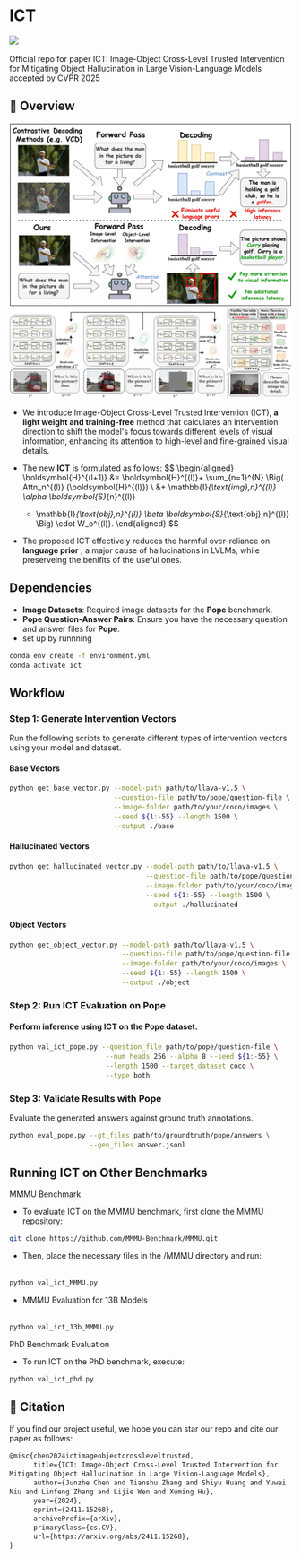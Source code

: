 # ICT 
<a href="https://arxiv.org/abs/2411.15268" alt="arXiv">
    <img src="https://img.shields.io/badge/arXiv-2411.15268-b31b1b.svg?style=flat" /></a>
    
Official repo for paper ICT: Image-Object Cross-Level Trusted Intervention for Mitigating Object Hallucination in Large Vision-Language Models accepted by CVPR 2025

## 🎯 Overview
![ICT_overview](figs/overview.jpg)
![ICT_pipeline](figs/pipeline.jpg)
- We introduce Image-Object Cross-Level Trusted Intervention (ICT), **a light weight and training-free** method that calculates an intervention direction to shift the model's focus towards different levels of visual information, enhancing its attention to high-level and fine-grained visual details.
- The new **ICT** is formulated as follows:
$$
\begin{aligned}
    \boldsymbol{H}^{(l+1)} &= \boldsymbol{H}^{(l)}+ \sum_{n=1}^{N} \Big( Attn_n^{(l)} (\boldsymbol{H}^{(l)}) \\ 
    &+ \mathbb{I}_{\text{img},n}^{(l)} \alpha \boldsymbol{S}_{n}^{(l)} 
    + \mathbb{I}_{\text{obj},n}^{(l)} \beta \boldsymbol{S}_{\text{obj},n}^{(l)} \Big) \cdot W_o^{(l)}.
\end{aligned}
$$

- The proposed ICT effectively reduces the harmful over-reliance on **language prior** , a major cause of hallucinations in LVLMs, while preserveing the benifits of the useful ones.
## **Dependencies**  
- **Image Datasets**: Required image datasets for the **Pope** benchmark.  
- **Pope Question-Answer Pairs**: Ensure you have the necessary question and answer files for **Pope**.  
- set up by runnning 
```bash
conda env create -f environment.yml
conda activate ict
```

## **Workflow**  

### **Step 1: Generate Intervention Vectors**  
Run the following scripts to generate different types of intervention vectors using your model and dataset.  

#### **Base Vectors**  
```bash
python get_base_vector.py --model-path path/to/llava-v1.5 \
                          --question-file path/to/pope/question-file \
                          --image-folder path/to/your/coco/images \
                          --seed ${1:-55} --length 1500 \
                          --output ./base
```
#### **Hallucinated Vectors**
```bash                            
python get_hallucinated_vector.py --model-path path/to/llava-v1.5 \
                                  --question-file path/to/pope/question-file \
                                  --image-folder path/to/your/coco/images \
                                  --seed ${1:-55} --length 1500 \
                                  --output ./hallucinated
```

#### **Object Vectors**     
```bash                         
python get_object_vector.py --model-path path/to/llava-v1.5 \
                            --question-file path/to/pope/question-file \
                            --image-folder path/to/your/coco/images \
                            --seed ${1:-55} --length 1500 \
                            --output ./object
```
### **Step 2: Run ICT Evaluation on Pope**
#### **Perform inference using ICT on the Pope dataset.**

```bash
python val_ict_pope.py --question_file path/to/pope/question-file \
                        --num_heads 256 --alpha 8 --seed ${1:-55} \
                        --length 1500 --target_dataset coco \
                        --type both
```
### **Step 3: Validate Results with Pope**
Evaluate the generated answers against ground truth annotations.

```bash
python eval_pope.py --gt_files path/to/groundtruth/pope/answers \
                    --gen_files answer.jsonl
```
## **Running ICT on Other Benchmarks**
MMMU Benchmark
- To evaluate ICT on the MMMU benchmark, first clone the MMMU repository:

```bash
git clone https://github.com/MMMU-Benchmark/MMMU.git
```
- Then, place the necessary files in the /MMMU directory and run:

```bash

python val_ict_MMMU.py
```
- MMMU Evaluation for 13B Models
```bash

python val_ict_13b_MMMU.py
```
PhD Benchmark Evaluation
- To run ICT on the PhD benchmark, execute:

```bash
python val_ict_phd.py
```
## 📑 Citation
If you find our project useful, we hope you can star our repo and cite our paper as follows:
```
@misc{chen2024ictimageobjectcrossleveltrusted,
      title={ICT: Image-Object Cross-Level Trusted Intervention for Mitigating Object Hallucination in Large Vision-Language Models}, 
      author={Junzhe Chen and Tianshu Zhang and Shiyu Huang and Yuwei Niu and Linfeng Zhang and Lijie Wen and Xuming Hu},
      year={2024},
      eprint={2411.15268},
      archivePrefix={arXiv},
      primaryClass={cs.CV},
      url={https://arxiv.org/abs/2411.15268}, 
}